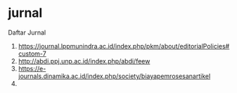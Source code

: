 # jurnal
Daftar Jurnal
1. https://journal.lppmunindra.ac.id/index.php/pkm/about/editorialPolicies#custom-7
2. http://abdi.ppj.unp.ac.id/index.php/abdi/feew
3. https://e-journals.dinamika.ac.id/index.php/society/biayapemrosesanartikel
4. 
